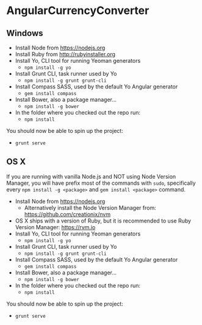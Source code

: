 # AngularCurrencyConverter

## Windows

- Install Node from https://nodejs.org
- Install Ruby from http://rubyinstaller.org
- Install Yo, CLI tool for running Yeoman generators
  - `npm install -g yo`
- Install Grunt CLI, task runner used by Yo
  - `npm install -g grunt grunt-cli`
- Install Compass SASS, used by the default Yo Angular generator
  - `gem install compass`
- Install Bower, also a package manager...
  - `npm install -g bower`
- In the folder where you checked out the repo run:
  - `npm install`

You should now be able to spin up the project:
  - `grunt serve`

## OS X

If you are running with vanilla Node.js and NOT using Node Version Manager, you will have prefix most of the commands with `sudo`, specifically every `npm install -g <package>` and `gem install <package>` command.

- Install Node from https://nodejs.org
  - Alternatively install the Node Version Manager from: https://github.com/creationix/nvm
- OS X ships with a version of Ruby, but it is recommended to use Ruby Version Manager: https://rvm.io
- Install Yo, CLI tool for running Yeoman generators
  - `npm install -g yo`
- Install Grunt CLI, task runner used by Yo
  - `npm install -g grunt grunt-cli`
- Install Compass SASS, used by the default Yo Angular generator
  - `gem install compass`
- Install Bower, also a package manager...
  - `npm install -g bower`
- In the folder where you checked out the repo run:
  - `npm install`

You should now be able to spin up the project:
  - `grunt serve`

